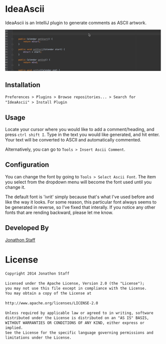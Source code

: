 IdeaAscii
=========

IdeaAscii is an IntelliJ plugin to generate comments as ASCII artwork.

![](demo.gif)

Installation
------------

`Preferences > Plugins > Browse repositories... > Search for "IdeaAscii" > Install Plugin`

Usage
-----

Locate your cursor where you would like to add a comment/heading, and press `ctrl shift I`.  Type in the text you would like generated, and hit enter.  Your text will be converted to ASCII and automatically commented.

Alternatively, you can go to `Tools > Insert Ascii Comment`.

Configuration
-------------

You can change the font by going to `Tools > Select Ascii Font`.  The item you select from the dropdown menu will become the font used until you change it.

The default font is 'ivrit' simply because that's what I've used before and like the way it looks.  For some reason, this particular font always seems to be generated in reverse, so I've fixed that interally.  If you notice any other fonts that are rending backward, please let me know.

Developed By
------------

[Jonathon Staff](http://jonathonstaff.com)

License
=======

    Copyright 2014 Jonathon Staff

    Licensed under the Apache License, Version 2.0 (the "License");
    you may not use this file except in compliance with the License.
    You may obtain a copy of the License at

    http://www.apache.org/licenses/LICENSE-2.0

    Unless required by applicable law or agreed to in writing, software
    distributed under the License is distributed on an "AS IS" BASIS,
    WITHOUT WARRANTIES OR CONDITIONS OF ANY KIND, either express or implied.
    See the License for the specific language governing permissions and
    limitations under the License.
